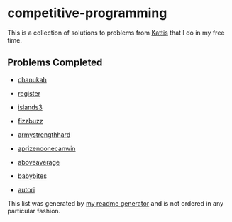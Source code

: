# competitive-programming

This is a collection of solutions to problems from [Kattis](https://open.kattis.com) that I do in my free time.

## Problems Completed
- [chanukah](https://www.github.com/bradendubois/competitive-programming/tree/master/chanukah)

- [register](https://www.github.com/bradendubois/competitive-programming/tree/master/register)

- [islands3](https://www.github.com/bradendubois/competitive-programming/tree/master/islands3)

- [fizzbuzz](https://www.github.com/bradendubois/competitive-programming/tree/master/fizzbuzz)

- [armystrengthhard](https://www.github.com/bradendubois/competitive-programming/tree/master/armystrengthhard)

- [aprizenoonecanwin](https://www.github.com/bradendubois/competitive-programming/tree/master/aprizenoonecanwin)

- [aboveaverage](https://www.github.com/bradendubois/competitive-programming/tree/master/aboveaverage)

- [babybites](https://www.github.com/bradendubois/competitive-programming/tree/master/babybites)

- [autori](https://www.github.com/bradendubois/competitive-programming/tree/master/autori)



This list was generated by [my readme generator](https://www.github.com/bradendubois/competitive-programming/blob/master/generate_readme.cpp) and is not ordered in any particular fashion.